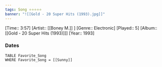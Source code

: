 ```yaml
---
tags: Song ⭐⭐⭐⭐⭐ 
banner: "![[Gold - 20 Super Hits (1993).jpg]]"
---
```

[Time:: 3:57]
[Artist:: [[Boney M.]] ]
[Genre:: Electronic]
[Played:: 5]
[Album:: [[Gold - 20 Super Hits (1993)]]]
[Year:: 1993]
### Dates
````dataview
TABLE Favorite_Song
WHERE Favorite_Song = [[Sunny]]
````
